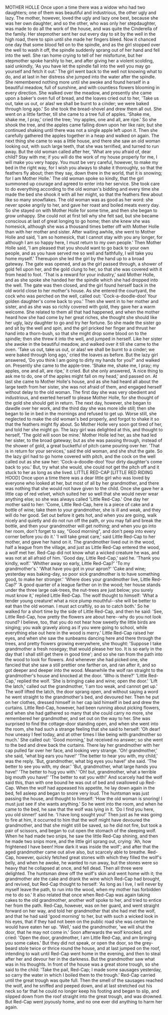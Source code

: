 MOTHER HOLLE
Once
upon
a
time
there
was
a
widow
who
had
two
daughters;
one
of
them
was
beautiful
and
industrious,
the
other
ugly
and
lazy.
The
mother,
however,
loved
the
ugly
and
lazy
one
best,
because
she
was
her
own
daughter,
and
so
the
other,
who
was
only
her
stepdaughter,
was
made
to
do
all
the
work
of
the
house,
and
was
quite
the
Cinderella
of
the
family.
Her
stepmother
sent
her
out
every
day
to
sit
by
the
well
in
the
high
road,
there
to
spin
until
she
made
her
fingers
bleed.
Now
it
chanced
one
day
that
some
blood
fell
on
to
the
spindle,
and
as
the
girl
stopped
over
the
well
to
wash
it
off,
the
spindle
suddenly
sprang
out
of
her
hand
and
fell
into
the
well.
She
ran
home
crying
to
tell
of
her
misfortune,
but
her
stepmother
spoke
harshly
to
her,
and
after
giving
her
a
violent
scolding,
said
unkindly,
'As
you
have
let
the
spindle
fall
into
the
well
you
may
go
yourself
and
fetch
it
out.'
The
girl
went
back
to
the
well
not
knowing
what
to
do,
and
at
last
in
her
distress
she
jumped
into
the
water
after
the
spindle.
She
remembered
nothing
more
until
she
awoke
and
found
herself
in
a
beautiful
meadow,
full
of
sunshine,
and
with
countless
flowers
blooming
in
every
direction.
She
walked
over
the
meadow,
and
presently
she
came
upon
a
baker's
oven
full
of
bread,
and
the
loaves
cried
out
to
her,
'Take
us
out,
take
us
out,
or
alas!
we
shall
be
burnt
to
a
cinder;
we
were
baked
through
long
ago.'
So
she
took
the
bread-shovel
and
drew
them
all
out.
She
went
on
a
little
farther,
till
she
came
to
a
tree
full
of
apples.
'Shake
me,
shake
me,
I
pray,'
cried
the
tree;
'my
apples,
one
and
all,
are
ripe.'
So
she
shook
the
tree,
and
the
apples
came
falling
down
upon
her
like
rain;
but
she
continued
shaking
until
there
was
not
a
single
apple
left
upon
it.
Then
she
carefully
gathered
the
apples
together
in
a
heap
and
walked
on
again.
The
next
thing
she
came
to
was
a
little
house,
and
there
she
saw
an
old
woman
looking
out,
with
such
large
teeth,
that
she
was
terrified,
and
turned
to
run
away.
But
the
old
woman
called
after
her,
'What
are
you
afraid
of,
dear
child?
Stay
with
me;
if
you
will
do
the
work
of
my
house
properly
for
me,
I
will
make
you
very
happy.
You
must
be
very
careful,
however,
to
make
my
bed
in
the
right
way,
for
I
wish
you
always
to
shake
it
thoroughly,
so
that
the
feathers
fly
about;
then
they
say,
down
there
in
the
world,
that
it
is
snowing;
for
I
am
Mother
Holle.'
The
old
woman
spoke
so
kindly,
that
the
girl
summoned
up
courage
and
agreed
to
enter
into
her
service.
She
took
care
to
do
everything
according
to
the
old
woman's
bidding
and
every
time
she
made
the
bed
she
shook
it
with
all
her
might,
so
that
the
feathers
flew
about
like
so
many
snowflakes.
The
old
woman
was
as
good
as
her
word:
she
never
spoke
angrily
to
her,
and
gave
her
roast
and
boiled
meats
every
day.
So
she
stayed
on
with
Mother
Holle
for
some
time,
and
then
she
began
to
grow
unhappy.
She
could
not
at
first
tell
why
she
felt
sad,
but
she
became
conscious
at
last
of
great
longing
to
go
home;
then
she
knew
she
was
homesick,
although
she
was
a
thousand
times
better
off
with
Mother
Holle
than
with
her
mother
and
sister.
After
waiting
awhile,
she
went
to
Mother
Holle
and
said,
'I
am
so
homesick,
that
I
cannot
stay
with
you
any
longer,
for
although
I
am
so
happy
here,
I
must
return
to
my
own
people.'
Then
Mother
Holle
said,
'I
am
pleased
that
you
should
want
to
go
back
to
your
own
people,
and
as
you
have
served
me
so
well
and
faithfully,
I
will
take
you
home
myself.'
Thereupon
she
led
the
girl
by
the
hand
up
to
a
broad
gateway.
The
gate
was
opened,
and
as
the
girl
passed
through,
a
shower
of
gold
fell
upon
her,
and
the
gold
clung
to
her,
so
that
she
was
covered
with
it
from
head
to
foot.
'That
is
a
reward
for
your
industry,'
said
Mother
Holle,
and
as
she
spoke
she
handed
her
the
spindle
which
she
had
dropped
into
the
well.
The
gate
was
then
closed,
and
the
girl
found
herself
back
in
the
old
world
close
to
her
mother's
house.
As
she
entered
the
courtyard,
the
cock
who
was
perched
on
the
well,
called
out:
'Cock-a-doodle-doo!
Your
golden
daughter's
come
back
to
you.'
Then
she
went
in
to
her
mother
and
sister,
and
as
she
was
so
richly
covered
with
gold,
they
gave
her
a
warm
welcome.
She
related
to
them
all
that
had
happened,
and
when
the
mother
heard
how
she
had
come
by
her
great
riches,
she
thought
she
should
like
her
ugly,
lazy
daughter
to
go
and
try
her
fortune.
So
she
made
the
sister
go
and
sit
by
the
well
and
spin,
and
the
girl
pricked
her
finger
and
thrust
her
hand
into
a
thorn-bush,
so
that
she
might
drop
some
blood
on
to
the
spindle;
then
she
threw
it
into
the
well,
and
jumped
in
herself.
Like
her
sister
she
awoke
in
the
beautiful
meadow,
and
walked
over
it
till
she
came
to
the
oven.
'Take
us
out,
take
us
out,
or
alas!
we
shall
be
burnt
to
a
cinder;
we
were
baked
through
long
ago,'
cried
the
loaves
as
before.
But
the
lazy
girl
answered,
'Do
you
think
I
am
going
to
dirty
my
hands
for
you?'
and
walked
on.
Presently
she
came
to
the
apple-tree.
'Shake
me,
shake
me,
I
pray;
my
apples,
one
and
all,
are
ripe,'
it
cried.
But
she
only
answered,
'A
nice
thing
to
ask
me
to
do,
one
of
the
apples
might
fall
on
my
head,'
and
passed
on.
At
last
she
came
to
Mother
Holle's
house,
and
as
she
had
heard
all
about
the
large
teeth
from
her
sister,
she
was
not
afraid
of
them,
and
engaged
herself
without
delay
to
the
old
woman.
The
first
day
she
was
very
obedient
and
industrious,
and
exerted
herself
to
please
Mother
Holle,
for
she
thought
of
the
gold
she
should
get
in
return.
The
next
day,
however,
she
began
to
dawdle
over
her
work,
and
the
third
day
she
was
more
idle
still;
then
she
began
to
lie
in
bed
in
the
mornings
and
refused
to
get
up.
Worse
still,
she
neglected
to
make
the
old
woman's
bed
properly,
and
forgot
to
shake
it
so
that
the
feathers
might
fly
about.
So
Mother
Holle
very
soon
got
tired
of
her,
and
told
her
she
might
go.
The
lazy
girl
was
delighted
at
this,
and
thought
to
herself,
'The
gold
will
soon
be
mine.'
Mother
Holle
led
her,
as
she
had
led
her
sister,
to
the
broad
gateway;
but
as
she
was
passing
through,
instead
of
the
shower
of
gold,
a
great
bucketful
of
pitch
came
pouring
over
her.
'That
is
in
return
for
your
services,'
said
the
old
woman,
and
she
shut
the
gate.
So
the
lazy
girl
had
to
go
home
covered
with
pitch,
and
the
cock
on
the
well
called
out
as
she
saw
her:
'Cock-a-doodle-doo!
Your
dirty
daughter's
come
back
to
you.'
But,
try
what
she
would,
she
could
not
get
the
pitch
off
and
it
stuck
to
her
as
long
as
she
lived.
LITTLE
RED-CAP
[LITTLE
RED
RIDING
HOOD]
Once
upon
a
time
there
was
a
dear
little
girl
who
was
loved
by
everyone
who
looked
at
her,
but
most
of
all
by
her
grandmother,
and
there
was
nothing
that
she
would
not
have
given
to
the
child.
Once
she
gave
her
a
little
cap
of
red
velvet,
which
suited
her
so
well
that
she
would
never
wear
anything
else;
so
she
was
always
called
'Little
Red-Cap.'
One
day
her
mother
said
to
her:
'Come,
Little
Red-Cap,
here
is
a
piece
of
cake
and
a
bottle
of
wine;
take
them
to
your
grandmother,
she
is
ill
and
weak,
and
they
will
do
her
good.
Set
out
before
it
gets
hot,
and
when
you
are
going,
walk
nicely
and
quietly
and
do
not
run
off
the
path,
or
you
may
fall
and
break
the
bottle,
and
then
your
grandmother
will
get
nothing;
and
when
you
go
into
her
room,
don't
forget
to
say,
"Good
morning",
and
don't
peep
into
every
corner
before
you
do
it.'
'I
will
take
great
care,'
said
Little
Red-Cap
to
her
mother,
and
gave
her
hand
on
it.
The
grandmother
lived
out
in
the
wood,
half
a
league
from
the
village,
and
just
as
Little
Red-Cap
entered
the
wood,
a
wolf
met
her.
Red-Cap
did
not
know
what
a
wicked
creature
he
was,
and
was
not
at
all
afraid
of
him.
'Good
day,
Little
Red-Cap,'
said
he.
'Thank
you
kindly,
wolf.'
'Whither
away
so
early,
Little
Red-Cap?'
'To
my
grandmother's.'
'What
have
you
got
in
your
apron?'
'Cake
and
wine;
yesterday
was
baking-day,
so
poor
sick
grandmother
is
to
have
something
good,
to
make
her
stronger.'
'Where
does
your
grandmother
live,
Little
Red-Cap?'
'A
good
quarter
of
a
league
farther
on
in
the
wood;
her
house
stands
under
the
three
large
oak-trees,
the
nut-trees
are
just
below;
you
surely
must
know
it,'
replied
Little
Red-Cap.
The
wolf
thought
to
himself:
'What
a
tender
young
creature!
what
a
nice
plump
mouthful--she
will
be
better
to
eat
than
the
old
woman.
I
must
act
craftily,
so
as
to
catch
both.'
So
he
walked
for
a
short
time
by
the
side
of
Little
Red-Cap,
and
then
he
said:
'See,
Little
Red-Cap,
how
pretty
the
flowers
are
about
here--why
do
you
not
look
round?
I
believe,
too,
that
you
do
not
hear
how
sweetly
the
little
birds
are
singing;
you
walk
gravely
along
as
if
you
were
going
to
school,
while
everything
else
out
here
in
the
wood
is
merry.'
Little
Red-Cap
raised
her
eyes,
and
when
she
saw
the
sunbeams
dancing
here
and
there
through
the
trees,
and
pretty
flowers
growing
everywhere,
she
thought:
'Suppose
I
take
grandmother
a
fresh
nosegay;
that
would
please
her
too.
It
is
so
early
in
the
day
that
I
shall
still
get
there
in
good
time';
and
so
she
ran
from
the
path
into
the
wood
to
look
for
flowers.
And
whenever
she
had
picked
one,
she
fancied
that
she
saw
a
still
prettier
one
farther
on,
and
ran
after
it,
and
so
got
deeper
and
deeper
into
the
wood.
Meanwhile
the
wolf
ran
straight
to
the
grandmother's
house
and
knocked
at
the
door.
'Who
is
there?'
'Little
Red-Cap,'
replied
the
wolf.
'She
is
bringing
cake
and
wine;
open
the
door.'
'Lift
the
latch,'
called
out
the
grandmother,
'I
am
too
weak,
and
cannot
get
up.'
The
wolf
lifted
the
latch,
the
door
sprang
open,
and
without
saying
a
word
he
went
straight
to
the
grandmother's
bed,
and
devoured
her.
Then
he
put
on
her
clothes,
dressed
himself
in
her
cap
laid
himself
in
bed
and
drew
the
curtains.
Little
Red-Cap,
however,
had
been
running
about
picking
flowers,
and
when
she
had
gathered
so
many
that
she
could
carry
no
more,
she
remembered
her
grandmother,
and
set
out
on
the
way
to
her.
She
was
surprised
to
find
the
cottage-door
standing
open,
and
when
she
went
into
the
room,
she
had
such
a
strange
feeling
that
she
said
to
herself:
'Oh
dear!
how
uneasy
I
feel
today,
and
at
other
times
I
like
being
with
grandmother
so
much.'
She
called
out:
'Good
morning,'
but
received
no
answer;
so
she
went
to
the
bed
and
drew
back
the
curtains.
There
lay
her
grandmother
with
her
cap
pulled
far
over
her
face,
and
looking
very
strange.
'Oh!
grandmother,'
she
said,
'what
big
ears
you
have!'
'The
better
to
hear
you
with,
my
child,'
was
the
reply.
'But,
grandmother,
what
big
eyes
you
have!'
she
said.
'The
better
to
see
you
with,
my
dear.'
'But,
grandmother,
what
large
hands
you
have!'
'The
better
to
hug
you
with.'
'Oh!
but,
grandmother,
what
a
terrible
big
mouth
you
have!'
'The
better
to
eat
you
with!'
And
scarcely
had
the
wolf
said
this,
than
with
one
bound
he
was
out
of
bed
and
swallowed
up
Red-Cap.
When
the
wolf
had
appeased
his
appetite,
he
lay
down
again
in
the
bed,
fell
asleep
and
began
to
snore
very
loud.
The
huntsman
was
just
passing
the
house,
and
thought
to
himself:
'How
the
old
woman
is
snoring!
I
must
just
see
if
she
wants
anything.'
So
he
went
into
the
room,
and
when
he
came
to
the
bed,
he
saw
that
the
wolf
was
lying
in
it.
'Do
I
find
you
here,
you
old
sinner!'
said
he.
'I
have
long
sought
you!'
Then
just
as
he
was
going
to
fire
at
him,
it
occurred
to
him
that
the
wolf
might
have
devoured
the
grandmother,
and
that
she
might
still
be
saved,
so
he
did
not
fire,
but
took
a
pair
of
scissors,
and
began
to
cut
open
the
stomach
of
the
sleeping
wolf.
When
he
had
made
two
snips,
he
saw
the
little
Red-Cap
shining,
and
then
he
made
two
snips
more,
and
the
little
girl
sprang
out,
crying:
'Ah,
how
frightened
I
have
been!
How
dark
it
was
inside
the
wolf';
and
after
that
the
aged
grandmother
came
out
alive
also,
but
scarcely
able
to
breathe.
Red-Cap,
however,
quickly
fetched
great
stones
with
which
they
filled
the
wolf's
belly,
and
when
he
awoke,
he
wanted
to
run
away,
but
the
stones
were
so
heavy
that
he
collapsed
at
once,
and
fell
dead.
Then
all
three
were
delighted.
The
huntsman
drew
off
the
wolf's
skin
and
went
home
with
it;
the
grandmother
ate
the
cake
and
drank
the
wine
which
Red-Cap
had
brought,
and
revived,
but
Red-Cap
thought
to
herself:
'As
long
as
I
live,
I
will
never
by
myself
leave
the
path,
to
run
into
the
wood,
when
my
mother
has
forbidden
me
to
do
so.'
It
also
related
that
once
when
Red-Cap
was
again
taking
cakes
to
the
old
grandmother,
another
wolf
spoke
to
her,
and
tried
to
entice
her
from
the
path.
Red-Cap,
however,
was
on
her
guard,
and
went
straight
forward
on
her
way,
and
told
her
grandmother
that
she
had
met
the
wolf,
and
that
he
had
said
'good
morning'
to
her,
but
with
such
a
wicked
look
in
his
eyes,
that
if
they
had
not
been
on
the
public
road
she
was
certain
he
would
have
eaten
her
up.
'Well,'
said
the
grandmother,
'we
will
shut
the
door,
that
he
may
not
come
in.'
Soon
afterwards
the
wolf
knocked,
and
cried:
'Open
the
door,
grandmother,
I
am
Little
Red-Cap,
and
am
bringing
you
some
cakes.'
But
they
did
not
speak,
or
open
the
door,
so
the
grey-beard
stole
twice
or
thrice
round
the
house,
and
at
last
jumped
on
the
roof,
intending
to
wait
until
Red-Cap
went
home
in
the
evening,
and
then
to
steal
after
her
and
devour
her
in
the
darkness.
But
the
grandmother
saw
what
was
in
his
thoughts.
In
front
of
the
house
was
a
great
stone
trough,
so
she
said
to
the
child:
'Take
the
pail,
Red-Cap;
I
made
some
sausages
yesterday,
so
carry
the
water
in
which
I
boiled
them
to
the
trough.'
Red-Cap
carried
until
the
great
trough
was
quite
full.
Then
the
smell
of
the
sausages
reached
the
wolf,
and
he
sniffed
and
peeped
down,
and
at
last
stretched
out
his
neck
so
far
that
he
could
no
longer
keep
his
footing
and
began
to
slip,
and
slipped
down
from
the
roof
straight
into
the
great
trough,
and
was
drowned.
But
Red-Cap
went
joyously
home,
and
no
one
ever
did
anything
to
harm
her
again.
